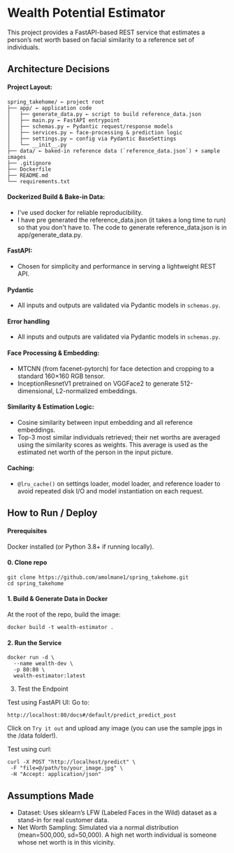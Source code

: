 # Wealth Potential Estimator

This project provides a FastAPI-based REST service that estimates a person’s net worth based on facial similarity to a reference set of individuals.

## Architecture Decisions

#### Project Layout:

```text
spring_takehome/ ← project root
├── app/ ← application code
│   ├── generate_data.py ← script to build reference_data.json
│   ├── main.py ← FastAPI entrypoint
│   ├── schemas.py ← Pydantic request/response models
│   ├── services.py ← face-processing & prediction logic
│   ├── settings.py ← config via Pydantic BaseSettings
│   └── __init__.py
├── data/ ← baked-in reference data (`reference_data.json`) + sample images
├── .gitignore
├── Dockerfile
├── README.md
└── requirements.txt
```

#### Dockerized Build & Bake-in Data:

- I've used docker for reliable reproducibility.
- I have pre generated the reference_data.json (it takes a long time to run) so that you don't have to. The code to generate reference_data.json is in app/generate_data.py.

#### FastAPI:

- Chosen for simplicity and performance in serving a lightweight REST API.

#### Pydantic

- All inputs and outputs are validated via Pydantic models in `schemas.py`.

#### Error handling

- All inputs and outputs are validated via Pydantic models in `schemas.py`.

#### Face Processing & Embedding:

- MTCNN (from facenet-pytorch) for face detection and cropping to a standard 160×160 RGB tensor.
- InceptionResnetV1 pretrained on VGGFace2 to generate 512-dimensional, L2-normalized embeddings.

#### Similarity & Estimation Logic:

- Cosine similarity between input embedding and all reference embeddings.
- Top-3 most similar individuals retrieved; their net worths are averaged using the similarity scores as weights. This average is used as the estimated net worth of the person in the input picture.

#### Caching:

- `@lru_cache()` on settings loader, model loader, and reference loader to avoid repeated disk I/O and model instantiation on each request.

## How to Run / Deploy

#### Prerequisites

Docker installed (or Python 3.8+ if running locally).

#### 0. Clone repo

```
git clone https://github.com/amolmane1/spring_takehome.git
cd spring_takehome
```

#### 1. Build & Generate Data in Docker

At the root of the repo, build the image:

```
docker build -t wealth-estimator .
```

#### 2. Run the Service

```
docker run -d \
  --name wealth-dev \
  -p 80:80 \
  wealth-estimator:latest
```

3. Test the Endpoint

Test using FastAPI UI:
Go to:

```
http://localhost:80/docs#/default/predict_predict_post
```

Click on `Try it out` and upload any image (you can use the sample jpgs in the /data folder!).

Test using curl:

```
curl -X POST "http://localhost/predict" \
 -F "file=@/path/to/your_image.jpg" \
 -H "Accept: application/json"
```

## Assumptions Made

- Dataset: Uses sklearn’s LFW (Labeled Faces in the Wild) dataset as a stand-in for real customer data.
- Net Worth Sampling: Simulated via a normal distribution (mean=500,000, sd=50,000). A high net worth individual is someone whose net worth is in this vicinity.
